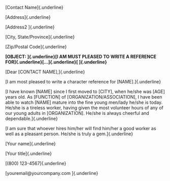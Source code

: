 [Contact Name]{.underline}

[Address]{.underline}

[Address2 ]{.underline}

[City, State/Province]{.underline}

[Zip/Postal Code]{.underline}

**[OBJECT: ]{.underline}[I AM MUST PLEASED TO WRITE A REFERENCE
FOR]{.underline}[...]{.underline}[ ]{.underline}**

[Dear \[CONTACT NAME\],]{.underline}

[I am most pleased to write a character reference for
\[NAME\].]{.underline}

[I have known \[NAME\] since I first moved to \[CITY\], when he/she was
\[AGE\] years old. As \[FUNCTION\] of \[ORGANIZATION/ASSOCIATION\], I
have been able to watch \[NAME\] mature into the fine young men/lady
he/she is today. He/she is a tireless worker, having given the most
volunteer hours of any of our young adults in \[ORGANIZATION\]. He/she
is always cheerful and dependable.]{.underline}

[I am sure that whoever hires him/her will find him/her a good worker as
well as a pleasant person. He/she is truly a gem.]{.underline}

[Your name]{.underline}

[Your title]{.underline}

[(800) 123-4567]{.underline}

[youremail\@yourcompany.com ]{.underline}
